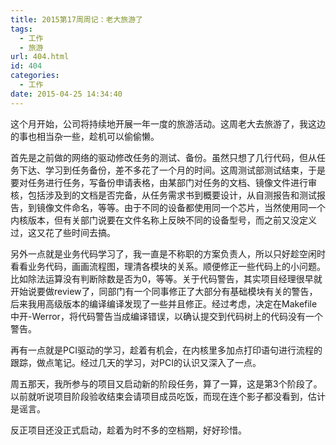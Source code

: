 ```yaml
---
title: 2015第17周周记：老大旅游了
tags:
  - 工作
  - 旅游
url: 404.html
id: 404
categories:
  - 工作
date: 2015-04-25 14:34:40
---
```


这个月开始，公司将持续地开展一年一度的旅游活动。这周老大去旅游了，我这边的事也相当杂一些，趁机可以偷偷懒。 
<!-- more --> 
首先是之前做的网络的驱动修改任务的测试、备份。虽然只想了几行代码，但从任务下达、学习到任务备份，差不多花了一个月的时间。这周测试部测试结束，于是要对任务进行任务，写备份申请表格，由某部门对任务的文档、镜像文件进行审核，包括涉及到的文档是否完备，从任务需求书到概要设计，从自测报告和测试报告，到镜像文件命名，等等。由于不同的设备都使用同一个芯片，当然使用同一个内核版本，但有关部门说要在文件名称上反映不同的设备型号，而之前又没定义过，这又花了些时间去搞。 

另外一点就是业务代码学习了，我一直是不称职的方案负责人，所以只好趁空闲时看看业务代码，画画流程图，理清各模块的关系。顺便修正一些代码上的小问题。比如除法运算没有判断除数是否为0，等等。关于代码警告，其实项目经理很早就开始说要做review了，同部门有一个同事修正了大部分有基础模块有关的警告，后来我用高级版本的编译编译发现了一些并且修正。经过考虑，决定在Makefile中开-Werror，将代码警告当成编译错误，以确认提交到代码树上的代码没有一个警告。 

再有一点就是PCI驱动的学习，趁着有机会，在内核里多加点打印语句进行流程的跟踪，做点笔记。经过几天的学习，对PCI的认识又深入了一点。 

周五那天，我所参与的项目又启动新的阶段任务，算了一算，这是第3个阶段了。以前就听说项目阶段验收结束会请项目成员吃饭，而现在连个影子都没看到，估计是谣言。 

反正项目还没正式启动，趁着为时不多的空档期，好好珍惜。
